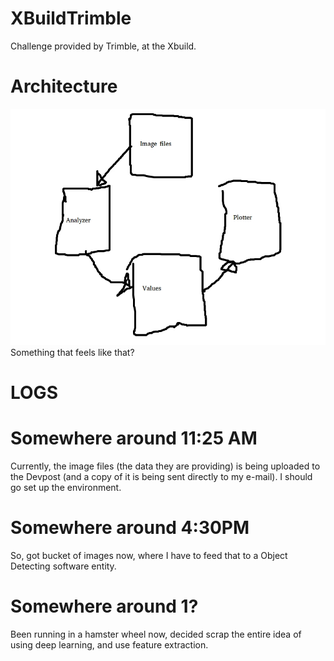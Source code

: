# XBuildTrimble
Challenge provided by Trimble, at the Xbuild.

# Architecture
<img src="./Architecture.jpg">
Something that feels like that?

# LOGS
# Somewhere around 11:25 AM
Currently, the image files (the data they are providing) is being uploaded to the Devpost (and a copy of it is being sent directly to my e-mail).
I should go set up the environment.

# Somewhere around 4:30PM
So, got bucket of images now, where I have to feed that to a Object Detecting software entity.

# Somewhere around 1?
Been running in a hamster wheel now, decided scrap the entire idea of using deep learning, and use feature extraction.
